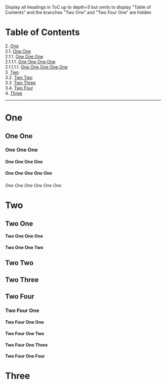 Display all headings in ToC up to depth=5 but omits to display "Table of Contents" and the branches "Two One" and "Two Four One" are hidden

# Table of Contents

<!-- !toc (level=5 numbered omit="Table of Contents;Two One;Two Four One") -->

2\. [One](#one) <br>
2.1\. [One One](#one-one) <br>
2.1.1\. [One One One](#one-one-one) <br>
2.1.1.1\. [One One One One](#one-one-one-one) <br>
2.1.1.1.1\. [One One One One One](#one-one-one-one-one) <br>
3\. [Two](#two) <br>
3.2\. [Two Two](#two-two) <br>
3.3\. [Two Three](#two-three) <br>
3.4\. [Two Four](#two-four) <br>
4\. [Three](#three) <br>

<!-- toc! -->

----

# One

## One One

### One One One

#### One One One One

##### One One One One One

###### One One One One One One

# Two

## Two One

#### Two One One One

#### Two One One Two

## Two Two

## Two Three

## Two Four

### Two Four One

#### Two Four One One

#### Two Four One Two

#### Two Four One Three

#### Two Four One Four

# Three
